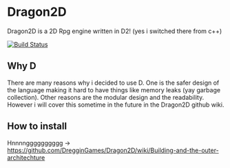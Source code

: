 # Dragon2D
Dragon2D is a 2D Rpg engine written in D2! (yes i switched there from c++) 


[![Build Status](https://travis-ci.org/DregginGames/Dragon2D.svg?branch=dev-0.3)](https://travis-ci.org/DregginGames/Dragon2D)

## Why D
There are many reasons why i decided to use D. One is the safer design of the language making it hard to have things like memory leaks (yay garbage collection). 
Other reasons are the modular design and the readability. However i will cover this sometime in the future in the Dragon2D github wiki.

## How to install 
Hnnnngggggggggg -> https://github.com/DregginGames/Dragon2D/wiki/Building-and-the-outer-architechture
